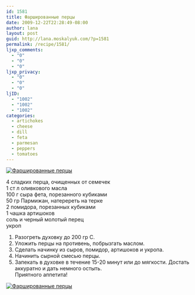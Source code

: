 ```yaml
---
id: 1581
title: Фаршированные перцы
date: 2009-12-22T22:28:49-08:00
author: lana
layout: post
guid: http://lana.moskalyuk.com/?p=1581
permalink: /recipe/1581/
ljxp_comments:
  - "0"
  - "0"
  - "0"
ljxp_privacy:
  - "0"
  - "0"
  - "0"
ljID:
  - "1002"
  - "1002"
  - "1002"
categories:
  - artichokes
  - cheese
  - dill
  - feta
  - parmesan
  - peppers
  - tomatoes
---
```

<a class="flickr-image alignnone" title="Фаршированные перцы" href="http://www.flickr.com/photos/67405678@N00/4208186678/" target="_blank"><img src="http://farm5.static.flickr.com/4002/4208186678_50bca02aa6.jpg" alt="Фаршированные перцы" /></a>

4 сладких перца, очищенных от семечек  
1 ст л оливкового масла  
100 г сыра фета, порезанного кубиками  
50 гр Пармижан, натеререть на терке  
2 помидора, порезанных кубиками  
1 чашка артишоков  
соль и черный молотый перец  
укроп

1. Разогреть духовку до 200 гр С.  
2. Уложить перцы на противень, побрызгать маслом.  
3. Сделать начинку из сыров, помидор, артишоков и укропа.  
4. Начинить сырной смесью перцы.  
5. Запекать в духовке в течение 15-20 минут или до мягкости. Достать аккуратно и дать немного остыть.  
Приятного аппетита!

<a class="flickr-image alignnone" title="Фаршированные перцы" href="http://www.flickr.com/photos/67405678@N00/4207422677/" target="_blank"><img src="http://farm3.static.flickr.com/2617/4207422677_db5a1989a1.jpg" alt="Фаршированные перцы" /></a>